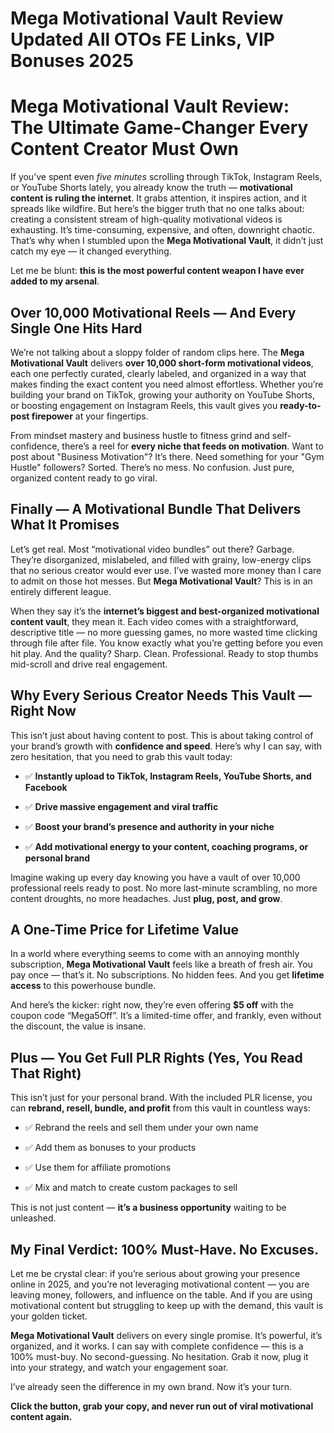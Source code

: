 # Mega Motivational Vault Review Updated All OTOs FE Links, VIP Bonuses 2025
<h1 class="" data-start="154" data-end="244">Mega Motivational Vault Review: The Ultimate Game-Changer Every Content Creator Must Own</h1>
<p class="" data-start="246" data-end="811">If you’ve spent even <em data-start="267" data-end="281">five minutes</em> scrolling through TikTok, Instagram Reels, or YouTube Shorts lately, you already know the truth — <strong data-start="380" data-end="427">motivational content is ruling the internet</strong>. It grabs attention, it inspires action, and it spreads like wildfire. But here’s the bigger truth that no one talks about: creating a consistent stream of high-quality motivational videos is exhausting. It’s time-consuming, expensive, and often, downright chaotic. That’s why when I stumbled upon the <strong data-start="730" data-end="757">Mega Motivational Vault</strong>, it didn’t just catch my eye — it changed everything.</p>
<p class="" data-start="813" data-end="907">Let me be blunt: <strong data-start="830" data-end="906">this is the most powerful content weapon I have ever added to my arsenal</strong>.</p>

<h2 class="" data-start="909" data-end="975">Over 10,000 Motivational Reels — And Every Single One Hits Hard</h2>
<p class="" data-start="977" data-end="1460">We’re not talking about a sloppy folder of random clips here. The <strong data-start="1043" data-end="1070">Mega Motivational Vault</strong> delivers <strong data-start="1080" data-end="1126">over 10,000 short-form motivational videos</strong>, each one perfectly curated, clearly labeled, and organized in a way that makes finding the exact content you need almost effortless. Whether you’re building your brand on TikTok, growing your authority on YouTube Shorts, or boosting engagement on Instagram Reels, this vault gives you <strong data-start="1413" data-end="1440">ready-to-post firepower</strong> at your fingertips.</p>
<p class="" data-start="1462" data-end="1790">From mindset mastery and business hustle to fitness grind and self-confidence, there’s a reel for <strong data-start="1560" data-end="1600">every niche that feeds on motivation</strong>. Want to post about "Business Motivation"? It’s there. Need something for your "Gym Hustle" followers? Sorted. There’s no mess. No confusion. Just pure, organized content ready to go viral.</p>

<h2 class="" data-start="1792" data-end="1857">Finally — A Motivational Bundle That Delivers What It Promises</h2>
<p class="" data-start="1859" data-end="2182">Let’s get real. Most “motivational video bundles” out there? Garbage. They’re disorganized, mislabeled, and filled with grainy, low-energy clips that no serious creator would ever use. I’ve wasted more money than I care to admit on those hot messes. But <strong data-start="2113" data-end="2140">Mega Motivational Vault</strong>? This is in an entirely different league.</p>
<p class="" data-start="2184" data-end="2596">When they say it’s the <strong data-start="2207" data-end="2275">internet’s biggest and best-organized motivational content vault</strong>, they mean it. Each video comes with a straightforward, descriptive title — no more guessing games, no more wasted time clicking through file after file. You know exactly what you’re getting before you even hit play. And the quality? Sharp. Clean. Professional. Ready to stop thumbs mid-scroll and drive real engagement.</p>

<h2 class="" data-start="2598" data-end="2655">Why Every Serious Creator Needs This Vault — Right Now</h2>
<p class="" data-start="2657" data-end="2869">This isn’t just about having content to post. This is about taking control of your brand’s growth with <strong data-start="2760" data-end="2784">confidence and speed</strong>. Here’s why I can say, with zero hesitation, that you need to grab this vault today:</p>

<ul data-start="2871" data-end="3159">
 	<li class="" data-start="2871" data-end="2954">
<p class="" data-start="2873" data-end="2954">✅ <strong data-start="2875" data-end="2952">Instantly upload to TikTok, Instagram Reels, YouTube Shorts, and Facebook</strong></p>
</li>
 	<li class="" data-start="2955" data-end="3007">
<p class="" data-start="2957" data-end="3007">✅ <strong data-start="2959" data-end="3005">Drive massive engagement and viral traffic</strong></p>
</li>
 	<li class="" data-start="3008" data-end="3073">
<p class="" data-start="3010" data-end="3073">✅ <strong data-start="3012" data-end="3071">Boost your brand’s presence and authority in your niche</strong></p>
</li>
 	<li class="" data-start="3074" data-end="3159">
<p class="" data-start="3076" data-end="3159">✅ <strong data-start="3078" data-end="3159">Add motivational energy to your content, coaching programs, or personal brand</strong></p>
</li>
</ul>
<p class="" data-start="3161" data-end="3370">Imagine waking up every day knowing you have a vault of over 10,000 professional reels ready to post. No more last-minute scrambling, no more content droughts, no more headaches. Just <strong data-start="3345" data-end="3369">plug, post, and grow</strong>.</p>

<h2 class="" data-start="3372" data-end="3410">A One-Time Price for Lifetime Value</h2>
<p class="" data-start="3412" data-end="3674">In a world where everything seems to come with an annoying monthly subscription, <strong data-start="3493" data-end="3520">Mega Motivational Vault</strong> feels like a breath of fresh air. You pay once — that’s it. No subscriptions. No hidden fees. And you get <strong data-start="3627" data-end="3646">lifetime access</strong> to this powerhouse bundle.</p>
<p class="" data-start="3676" data-end="3864">And here’s the kicker: right now, they’re even offering <strong data-start="3732" data-end="3742">$5 off</strong> with the coupon code “Mega5Off”. It’s a limited-time offer, and frankly, even without the discount, the value is insane.</p>

<h2 class="" data-start="3866" data-end="3926">Plus — You Get Full PLR Rights (Yes, You Read That Right)</h2>
<p class="" data-start="3928" data-end="4082">This isn’t just for your personal brand. With the included PLR license, you can <strong data-start="4008" data-end="4047">rebrand, resell, bundle, and profit</strong> from this vault in countless ways:</p>

<ul data-start="4084" data-end="4278">
 	<li class="" data-start="4084" data-end="4141">
<p class="" data-start="4086" data-end="4141">✅ Rebrand the reels and sell them under your own name</p>
</li>
 	<li class="" data-start="4142" data-end="4184">
<p class="" data-start="4144" data-end="4184">✅ Add them as bonuses to your products</p>
</li>
 	<li class="" data-start="4185" data-end="4224">
<p class="" data-start="4187" data-end="4224">✅ Use them for affiliate promotions</p>
</li>
 	<li class="" data-start="4225" data-end="4278">
<p class="" data-start="4227" data-end="4278">✅ Mix and match to create custom packages to sell</p>
</li>
</ul>
<p class="" data-start="4280" data-end="4363">This is not just content — <strong data-start="4307" data-end="4338">it’s a business opportunity</strong> waiting to be unleashed.</p>

<h2 class="" data-start="4365" data-end="4413">My Final Verdict: 100% Must-Have. No Excuses.</h2>
<p class="" data-start="4415" data-end="4732">Let me be crystal clear: if you’re serious about growing your presence online in 2025, and you’re not leveraging motivational content — you are leaving money, followers, and influence on the table. And if you are using motivational content but struggling to keep up with the demand, this vault is your golden ticket.</p>
<p class="" data-start="4734" data-end="5010"><strong data-start="4734" data-end="4761">Mega Motivational Vault</strong> delivers on every single promise. It’s powerful, it’s organized, and it works. I can say with complete confidence — this is a 100% must-buy. No second-guessing. No hesitation. Grab it now, plug it into your strategy, and watch your engagement soar.</p>
<p class="" data-start="5012" data-end="5082">I’ve already seen the difference in my own brand. Now it’s your turn.</p>
<p class="" data-start="5084" data-end="5176"><strong data-start="5084" data-end="5176">Click the button, grab your copy, and never run out of viral motivational content again.</strong></p>
